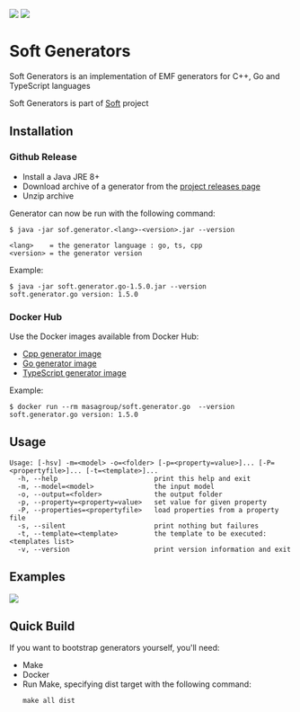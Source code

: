 [![](https://img.shields.io/github/license/masagroup/soft.gen.svg)](https://github.com/masagroup/soft.gen/blob/master/LICENSE)
![](https://github.com/masagroup/soft.gen/actions/workflows/build_and_test.yml/badge.svg)
# Soft Generators #

Soft Generators is an implementation of EMF generators for C++, Go and TypeScript languages

Soft Generators is part of [Soft](https://github.com/masagroup/soft) project



## Installation ##

### Github Release ###
- Install a Java JRE 8+
- Download archive of a generator from the [project releases page](https://github.com/masagroup/soft.gen/releases)
- Unzip archive

Generator can now be run with the following command:

```shell
$ java -jar sof.generator.<lang>-<version>.jar --version

<lang>    = the generator language : go, ts, cpp
<version> = the generator version
```

Example:
```shell
$ java -jar soft.generator.go-1.5.0.jar --version
soft.generator.go version: 1.5.0
```

### Docker Hub ###
Use the Docker images available from Docker Hub:
- [Cpp generator image](https://hub.docker.com/r/masagroup/soft.generator.cpp)
- [Go generator image](https://hub.docker.com/r/masagroup/soft.generator.go)
- [TypeScript generator image](https://hub.docker.com/r/masagroup/soft.generator.ts)

Example:
```shell
$ docker run --rm masagroup/soft.generator.go  --version
soft.generator.go version: 1.5.0
```

## Usage ##

```
Usage: [-hsv] -m=<model> -o=<folder> [-p=<property=value>]... [-P=<propertyfile>]... [-t=<template>]...
  -h, --help                        print this help and exit
  -m, --model=<model>               the input model
  -o, --output=<folder>             the output folder
  -p, --property=<property=value>   set value for given property
  -P, --properties=<propertyfile>   load properties from a property file
  -s, --silent                      print nothing but failures
  -t, --template=<template>         the template to be executed: <templates list>
  -v, --version                     print version information and exit
```

## Examples ##
![](https://raw.githubusercontent.com/masagroup/soft.gen/master/docs/example-docker.gif)

## Quick Build ##
If you want to bootstrap generators yourself, you'll need:
- Make
- Docker
- Run Make, specifying dist target with the following command:
    ```
    make all dist
    ```



